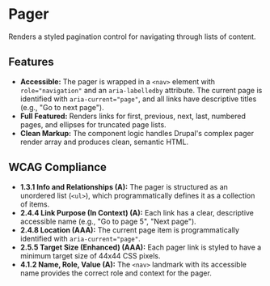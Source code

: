 # Pager

Renders a styled pagination control for navigating through lists of content.

## Features

- **Accessible:** The pager is wrapped in a `<nav>` element
  with `role="navigation"` and an `aria-labelledby` attribute. The current page
  is identified with `aria-current="page"`, and all links have descriptive
  titles (e.g., "Go to next page").
- **Full Featured:** Renders links for first, previous, next, last, numbered
  pages, and ellipses for truncated page lists.
- **Clean Markup:** The component logic handles Drupal's complex pager render
  array and produces clean, semantic HTML.

## WCAG Compliance

- **1.3.1 Info and Relationships (A):** The pager is structured as an unordered
  list (`<ul>`), which programmatically defines it as a collection of items.
- **2.4.4 Link Purpose (In Context) (A):** Each link has a clear, descriptive
  accessible name (e.g., "Go to page 5", "Next page").
- **2.4.8 Location (AAA):** The current page item is programmatically identified
  with `aria-current="page"`.
- **2.5.5 Target Size (Enhanced) (AAA):** Each pager link is styled to have a
  minimum target size of 44x44 CSS pixels.
- **4.1.2 Name, Role, Value (A):** The `<nav>` landmark with its accessible name
  provides the correct role and context for the pager.
